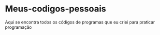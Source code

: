 # Meus-codigos-pessoais
Aqui se encontra todos os códigos de programas que eu criei para praticar programação
